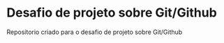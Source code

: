 # Desafio de projeto sobre Git/Github
Repositorio criado para o desafio de projeto sobre Git/Github
